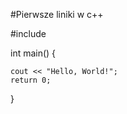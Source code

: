 #Pierwsze liniki w c++

#include <iosstream>

int main() {

	cout << "Hello, World!";
	return 0;

}

